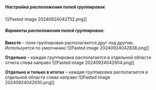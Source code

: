
##### Настройка расположения полей группировок
![[Pasted image 20240924042752.png]]

##### Варианты расположения полей группировок:

**Вместе** – поля группировки располагаются друг под другом. Используется по умолчанию
![[Pasted image 20240924042838.png]]

**Отдельно** – каждая группировка располагается в отдельной области отчета слева направо
![[Pasted image 20240924042904.png]]

**Отдельно и только в итогах** – каждая группировка располагается в отдельной области слева направо
![[Pasted image 20240924042930.png]]